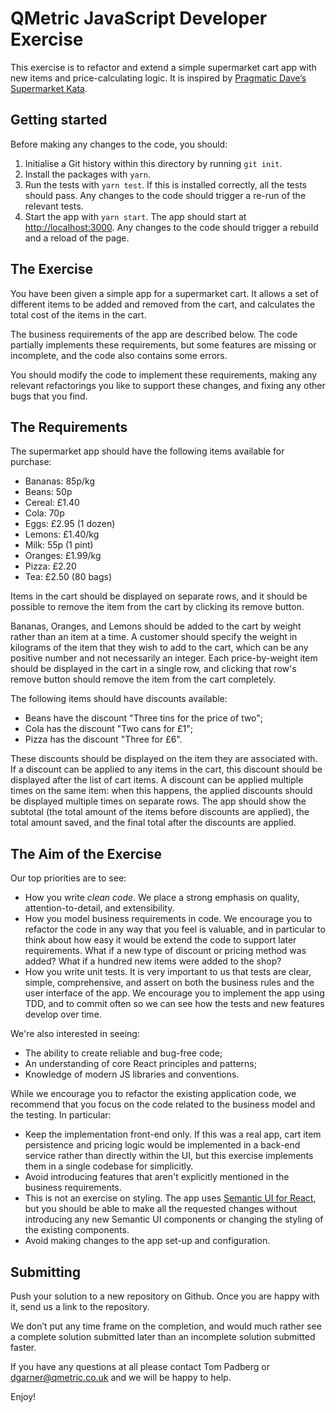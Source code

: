 # QMetric JavaScript Developer Exercise

This exercise is to refactor and extend a simple supermarket cart app with new items and price-calculating logic. It is inspired by [Pragmatic Dave’s Supermarket Kata][kata].

[kata]: http://codekata.com/kata/kata01-supermarket-pricing/

## Getting started

Before making any changes to the code, you should:

1. Initialise a Git history within this directory by running `git init`.
2. Install the packages with `yarn`.
3. Run the tests with `yarn test`. If this is installed correctly, all the tests should pass. Any changes to the code should trigger a re-run of the relevant tests.
4. Start the app with `yarn start`. The app should start at [http://localhost:3000](http://localhost:3000). Any changes to the code should trigger a rebuild and a reload of the page.

## The Exercise

You have been given a simple app for a supermarket cart. It allows a set of different items to be added and removed from the cart, and calculates the total cost of the items in the cart.

The business requirements of the app are described below. The code partially implements these requirements, but some features are missing or incomplete, and the code also contains some errors.

You should modify the code to implement these requirements, making any relevant refactorings you like to support these changes, and fixing any other bugs that you find.

## The Requirements

The supermarket app should have the following items available for purchase:

- Bananas: 85p/kg
- Beans: 50p
- Cereal: £1.40
- Cola: 70p
- Eggs: £2.95 (1 dozen)
- Lemons: £1.40/kg
- Milk: 55p (1 pint)
- Oranges: £1.99/kg
- Pizza: £2.20
- Tea: £2.50 (80 bags)

Items in the cart should be displayed on separate rows, and it should be possible to remove the item from the cart by clicking its remove button.

Bananas, Oranges, and Lemons should be added to the cart by weight rather than an item at a time. A customer should specify the weight in kilograms of the item that they wish to add to the cart, which can be any positive number and not necessarily an integer. Each price-by-weight item should be displayed in the cart in a single row, and clicking that row's remove button should remove the item from the cart completely.

The following items should have discounts available:

- Beans have the discount "Three tins for the price of two";
- Cola has the discount "Two cans for £1";
- Pizza has the discount "Three for £6".

These discounts should be displayed on the item they are associated with. If a discount can be applied to any items in the cart, this discount should be displayed after the list of cart items. A discount can be applied multiple times on the same item: when this happens, the applied discounts should be displayed multiple times on separate rows. The app should show the subtotal (the total amount of the items before discounts are applied), the total amount saved, and the final total after the discounts are applied.

## The Aim of the Exercise

Our top priorities are to see:

- How you write _clean code_. We place a strong emphasis on quality, attention-to-detail, and extensibility.
- How you model business requirements in code. We encourage you to refactor the code in any way that you feel is valuable, and in particular to think about how easy it would be extend the code to support later requirements. What if a new type of discount or pricing method was added? What if a hundred new items were added to the shop?
- How you write unit tests. It is very important to us that tests are clear, simple, comprehensive, and assert on both the business rules and the user interface of the app. We encourage you to implement the app using TDD, and to commit often so we can see how the tests and new features develop over time.

We're also interested in seeing:

- The ability to create reliable and bug-free code;
- An understanding of core React principles and patterns;
- Knowledge of modern JS libraries and conventions.

While we encourage you to refactor the existing application code, we recommend that you focus on the code related to the business model and the testing. In particular:

- Keep the implementation front-end only. If this was a real app, cart item persistence and pricing logic would be implemented in a back-end service rather than directly within the UI, but this exercise implements them in a single codebase for simplicitly.
- Avoid introducing features that aren't explicitly mentioned in the business requirements.
- This is not an exercise on styling. The app uses [Semantic UI for React][rsui], but you should be able to make all the requested changes without introducing any new Semantic UI components or changing the styling of the existing components.
- Avoid making changes to the app set-up and configuration.

[rsui]: https://react.semantic-ui.com/

## Submitting

Push your solution to a new repository on Github. Once you are happy with it, send us a link to the repository.

We don’t put any time frame on the completion, and would much rather see a complete solution submitted later than an incomplete solution submitted faster.

If you have any questions at all please contact Tom Padberg or [dgarner@qmetric.co.uk](dgarner@qmetric.co.uk) and we will be happy to help.

Enjoy!
